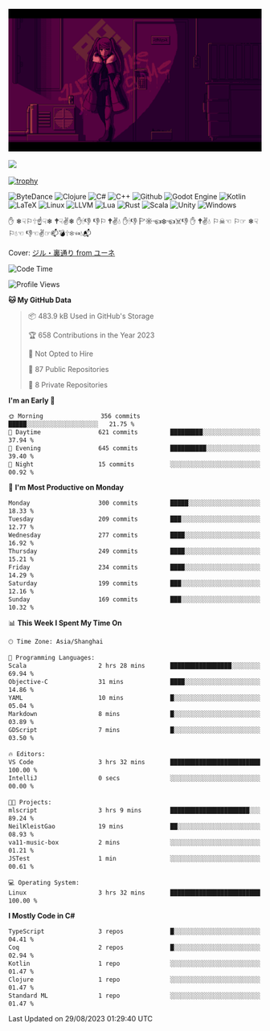 ![](imgs/main.png)

<img width="50%" src="https://github-readme-stats.vercel.app/api?username=neilkleistgao&theme=radical&hide_border=true&background=FFFFFF00&show_icons=true&include_all_commits=true" />

[![trophy](https://github-profile-trophy.vercel.app/?username=NeilKleistGao&theme=dracula)](https://github.com/ryo-ma/github-profile-trophy)

![ByteDance](https://img.shields.io/badge/ByteDance-ex_intern-DB3552?logo=ByteDance)
![Clojure](https://img.shields.io/badge/Clojure-beginner-brightgreen?logo=Clojure)
![C#](https://img.shields.io/badge/CSharp-junior-blue?logo=csharp)
![C++](https://img.shields.io/badge/C++-senior-important?logo=cplusplus)
![Github](https://img.shields.io/badge/Github-senior-important?logo=Github)
![Godot Engine](https://img.shields.io/badge/GodotEngine-junior-blue?logo=GodotEngine)
![Kotlin](https://img.shields.io/badge/Kotlin-beginner-brightgreen?logo=Kotlin)
![LaTeX](https://img.shields.io/badge/LaTeX-junior-blue?logo=LaTeX)
![Linux](https://img.shields.io/badge/Linux-work_platform-DB3552?logo=Linux)
![LLVM](https://img.shields.io/badge/LLVM-beginner-brightgreen?logo=LLVM)
![Lua](https://img.shields.io/badge/Lua-junior-blue?logo=Lua)
![Rust](https://img.shields.io/badge/Rust-beginner-brightgreen?logo=Rust)
![Scala](https://img.shields.io/badge/Scala-junior-blue?logo=Scala)
![Unity](https://img.shields.io/badge/Unity-junior-blue?logo=Unity)
![Windows](https://img.shields.io/badge/Windows-work_platform-DB3552?logo=Windows)

✋ ❄☟⚐🕆☝☟❄ 🕈☟✌❄ ✋🕯👎 👎⚐ 🕈✌💧 ✋🕯👎 🏱☼☜❄☜☠👎 ✋ 🕈✌💧 ⚐☠☜ ⚐☞ ❄☟⚐💧☜ 👎☜✌☞📫💣🕆❄☜💧📬

Cover: [ジル・裏通り from ユーネ](https://www.pixiv.net/artworks/62127066)

<!--START_SECTION:waka-->
![Code Time](http://img.shields.io/badge/Code%20Time-3%20hrs%2036%20mins-blue)

![Profile Views](http://img.shields.io/badge/Profile%20Views-42-blue)

**🐱 My GitHub Data** 

> 📦 483.9 kB Used in GitHub's Storage 
 > 
> 🏆 658 Contributions in the Year 2023
 > 
> 🚫 Not Opted to Hire
 > 
> 📜 87 Public Repositories 
 > 
> 🔑 8 Private Repositories 
 > 
**I'm an Early 🐤** 

```text
🌞 Morning                356 commits         █████░░░░░░░░░░░░░░░░░░░░   21.75 % 
🌆 Daytime                621 commits         █████████░░░░░░░░░░░░░░░░   37.94 % 
🌃 Evening                645 commits         ██████████░░░░░░░░░░░░░░░   39.40 % 
🌙 Night                  15 commits          ░░░░░░░░░░░░░░░░░░░░░░░░░   00.92 % 
```
📅 **I'm Most Productive on Monday** 

```text
Monday                   300 commits         █████░░░░░░░░░░░░░░░░░░░░   18.33 % 
Tuesday                  209 commits         ███░░░░░░░░░░░░░░░░░░░░░░   12.77 % 
Wednesday                277 commits         ████░░░░░░░░░░░░░░░░░░░░░   16.92 % 
Thursday                 249 commits         ████░░░░░░░░░░░░░░░░░░░░░   15.21 % 
Friday                   234 commits         ████░░░░░░░░░░░░░░░░░░░░░   14.29 % 
Saturday                 199 commits         ███░░░░░░░░░░░░░░░░░░░░░░   12.16 % 
Sunday                   169 commits         ███░░░░░░░░░░░░░░░░░░░░░░   10.32 % 
```


📊 **This Week I Spent My Time On** 

```text
🕑︎ Time Zone: Asia/Shanghai

💬 Programming Languages: 
Scala                    2 hrs 28 mins       █████████████████░░░░░░░░   69.94 % 
Objective-C              31 mins             ████░░░░░░░░░░░░░░░░░░░░░   14.86 % 
YAML                     10 mins             █░░░░░░░░░░░░░░░░░░░░░░░░   05.04 % 
Markdown                 8 mins              █░░░░░░░░░░░░░░░░░░░░░░░░   03.89 % 
GDScript                 7 mins              █░░░░░░░░░░░░░░░░░░░░░░░░   03.50 % 

🔥 Editors: 
VS Code                  3 hrs 32 mins       █████████████████████████   100.00 % 
IntelliJ                 0 secs              ░░░░░░░░░░░░░░░░░░░░░░░░░   00.00 % 

🐱‍💻 Projects: 
mlscript                 3 hrs 9 mins        ██████████████████████░░░   89.24 % 
NeilKleistGao            19 mins             ██░░░░░░░░░░░░░░░░░░░░░░░   08.93 % 
va11-music-box           2 mins              ░░░░░░░░░░░░░░░░░░░░░░░░░   01.21 % 
JSTest                   1 min               ░░░░░░░░░░░░░░░░░░░░░░░░░   00.61 % 

💻 Operating System: 
Linux                    3 hrs 32 mins       █████████████████████████   100.00 % 
```

**I Mostly Code in C#** 

```text
TypeScript               3 repos             █░░░░░░░░░░░░░░░░░░░░░░░░   04.41 % 
Coq                      2 repos             █░░░░░░░░░░░░░░░░░░░░░░░░   02.94 % 
Kotlin                   1 repo              ░░░░░░░░░░░░░░░░░░░░░░░░░   01.47 % 
Clojure                  1 repo              ░░░░░░░░░░░░░░░░░░░░░░░░░   01.47 % 
Standard ML              1 repo              ░░░░░░░░░░░░░░░░░░░░░░░░░   01.47 % 
```




 Last Updated on 29/08/2023 01:29:40 UTC
<!--END_SECTION:waka-->
